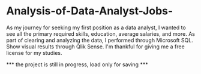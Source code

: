 # Analysis-of-Data-Analyst-Jobs-
As my journey for seeking my first position as a data analyst, I wanted to see all the primary required skills, education, average salaries, and more.
As part of clearing and analyzing the data, I performed through Microsoft SQL. Show visual results through Qlik Sense. I'm thankful for giving me a free license for my studies.


*** the project is still in progress, load only for saving ***
